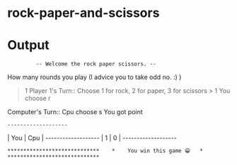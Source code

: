 # rock-paper-and-scissors
# Output


             -- Welcome the rock paper scissors. --

   How many rounds you play (I advice you to take odd no. :) )
   > 1
  Player 1's Turn::
  Choose 1 for rock, 2 for paper, 3 for scissors
    > 1
  You choose r

  Computer's Turn::
  Cpu choose s
  You got point

    ------------------- 
   |   You   |   Cpu   |
    ------------------- 
   |    1    |    0    |
    ------------------- 

    *****************************    *    You win this game 😁   *    *****************************

